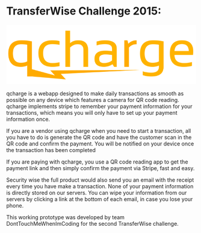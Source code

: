 
# TransferWise Challenge 2015: 

![alt text](https://raw.githubusercontent.com/bogeymanEST/tw-challenge-february-2015/master/public/img/qcharge.png "qcharge")

qcharge is a webapp designed to make daily transactions as smooth as possible on any device
which features a camera for QR code reading. 
qcharge implements stripe to remember your payment information for your transactions,
which means you will only have to set up your payment information once.

If you are a vendor using qcharge when you need to start a transaction,
all you have to do is generate the QR code and have the customer scan in the QR code and confirm the payment.
You will be notified on your device once the transaction has been completed

If you are paying with qcharge, you use a QR code reading app to get the payment link and then simply confirm the payment
via Stripe, fast and easy. 

Security wise the full product would also send you an email with the receipt every time you have make a transaction.
None of your payment information is directly stored on our servers.
You can wipe your information from our servers by clicking a link at the bottom of each email, in case you lose your phone. 

This working prototype was developed by team DontTouchMeWhenImCoding for the second TransferWise challenge.  

